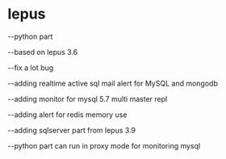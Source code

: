 # lepus
--python part

--based on lepus 3.6

--fix a lot bug 

--adding realtime active sql mail alert for MySQL and mongodb

--adding monitor for mysql 5.7 multi master repl

--adding alert for redis memory use

--adding sqlserver part from lepus 3.9

--python part can run in proxy mode for monitoring mysql 

